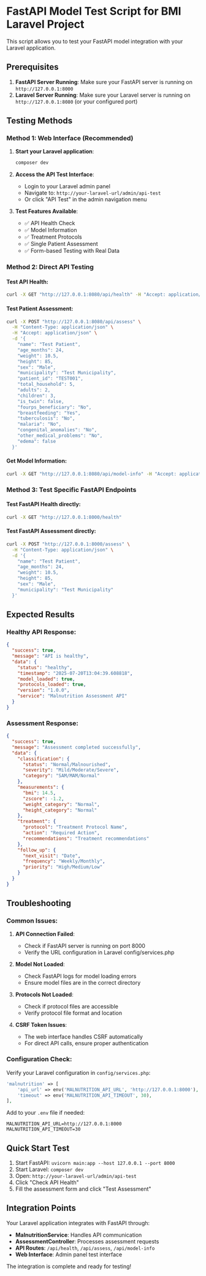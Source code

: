 # FastAPI Model Test Script for BMI Laravel Project

This script allows you to test your FastAPI model integration with your Laravel application.

## Prerequisites

1. **FastAPI Server Running**: Make sure your FastAPI server is running on `http://127.0.0.1:8000`
2. **Laravel Server Running**: Make sure your Laravel server is running on `http://127.0.0.1:8080` (or your configured port)

## Testing Methods

### Method 1: Web Interface (Recommended)

1. **Start your Laravel application**:
   ```bash
   composer dev
   ```
   
2. **Access the API Test Interface**:
   - Login to your Laravel admin panel
   - Navigate to: `http://your-laravel-url/admin/api-test`
   - Or click "API Test" in the admin navigation menu

3. **Test Features Available**:
   - ✅ API Health Check
   - ✅ Model Information
   - ✅ Treatment Protocols
   - ✅ Single Patient Assessment
   - ✅ Form-based Testing with Real Data

### Method 2: Direct API Testing

#### Test API Health:
```bash
curl -X GET "http://127.0.0.1:8080/api/health" -H "Accept: application/json"
```

#### Test Patient Assessment:
```bash
curl -X POST "http://127.0.0.1:8080/api/assess" \
  -H "Content-Type: application/json" \
  -H "Accept: application/json" \
  -d '{
    "name": "Test Patient",
    "age_months": 24,
    "weight": 10.5,
    "height": 85,
    "sex": "Male",
    "municipality": "Test Municipality",
    "patient_id": "TEST001",
    "total_household": 5,
    "adults": 2,
    "children": 3,
    "is_twin": false,
    "fourps_beneficiary": "No",
    "breastfeeding": "Yes",
    "tuberculosis": "No",
    "malaria": "No",
    "congenital_anomalies": "No",
    "other_medical_problems": "No",
    "edema": false
  }'
```

#### Get Model Information:
```bash
curl -X GET "http://127.0.0.1:8080/api/model-info" -H "Accept: application/json"
```

### Method 3: Test Specific FastAPI Endpoints

#### Test FastAPI Health directly:
```bash
curl -X GET "http://127.0.0.1:8000/health"
```

#### Test FastAPI Assessment directly:
```bash
curl -X POST "http://127.0.0.1:8000/assess" \
  -H "Content-Type: application/json" \
  -d '{
    "name": "Test Patient",
    "age_months": 24,
    "weight": 10.5,
    "height": 85,
    "sex": "Male",
    "municipality": "Test Municipality"
  }'
```

## Expected Results

### Healthy API Response:
```json
{
  "success": true,
  "message": "API is healthy",
  "data": {
    "status": "healthy",
    "timestamp": "2025-07-20T13:04:39.608818",
    "model_loaded": true,
    "protocols_loaded": true,
    "version": "1.0.0",
    "service": "Malnutrition Assessment API"
  }
}
```

### Assessment Response:
```json
{
  "success": true,
  "message": "Assessment completed successfully",
  "data": {
    "classification": {
      "status": "Normal/Malnourished",
      "severity": "Mild/Moderate/Severe",
      "category": "SAM/MAM/Normal"
    },
    "measurements": {
      "bmi": 14.5,
      "zscore": -1.2,
      "weight_category": "Normal",
      "height_category": "Normal"
    },
    "treatment": {
      "protocol": "Treatment Protocol Name",
      "action": "Required Action",
      "recommendations": "Treatment recommendations"
    },
    "follow_up": {
      "next_visit": "Date",
      "frequency": "Weekly/Monthly",
      "priority": "High/Medium/Low"
    }
  }
}
```

## Troubleshooting

### Common Issues:

1. **API Connection Failed**:
   - Check if FastAPI server is running on port 8000
   - Verify the URL configuration in Laravel config/services.php

2. **Model Not Loaded**:
   - Check FastAPI logs for model loading errors
   - Ensure model files are in the correct directory

3. **Protocols Not Loaded**:
   - Check if protocol files are accessible
   - Verify protocol file format and location

4. **CSRF Token Issues**:
   - The web interface handles CSRF automatically
   - For direct API calls, ensure proper authentication

### Configuration Check:

Verify your Laravel configuration in `config/services.php`:
```php
'malnutrition' => [
    'api_url' => env('MALNUTRITION_API_URL', 'http://127.0.0.1:8000'),
    'timeout' => env('MALNUTRITION_API_TIMEOUT', 30),
],
```

Add to your `.env` file if needed:
```
MALNUTRITION_API_URL=http://127.0.0.1:8000
MALNUTRITION_API_TIMEOUT=30
```

## Quick Start Test

1. Start FastAPI: `uvicorn main:app --host 127.0.0.1 --port 8000`
2. Start Laravel: `composer dev`
3. Open: `http://your-laravel-url/admin/api-test`
4. Click "Check API Health"
5. Fill the assessment form and click "Test Assessment"

## Integration Points

Your Laravel application integrates with FastAPI through:

- **MalnutritionService**: Handles API communication
- **AssessmentController**: Processes assessment requests
- **API Routes**: `/api/health`, `/api/assess`, `/api/model-info`
- **Web Interface**: Admin panel test interface

The integration is complete and ready for testing!
